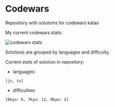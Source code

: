 # Codewars

Repository with solutions for codewars katas

My current codewars stats:

![codewars stats](https://www.codewars.com/users/epifanov-sergey/badges/large)

Solutions are grouped by languages and difficulty.

Current stats of solution in repository:
- languages:
```
[js, ts]
```
- difficulties:
```
[6kyu: 6, 7kyu: 12, 8kyu: 2]
```